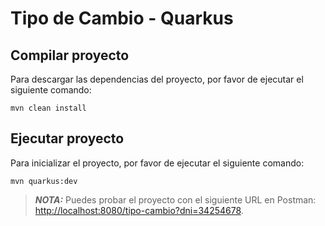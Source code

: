 # Tipo de Cambio - Quarkus

## Compilar proyecto

Para descargar las dependencias del proyecto, por favor de ejecutar el siguiente comando:

```shell script
mvn clean install
```

## Ejecutar proyecto

Para inicializar el proyecto, por favor de ejecutar el siguiente comando:

```shell script
mvn quarkus:dev
```

> **_NOTA:_**  Puedes probar el proyecto con el siguiente URL en Postman: <http://localhost:8080/tipo-cambio?dni=34254678>.